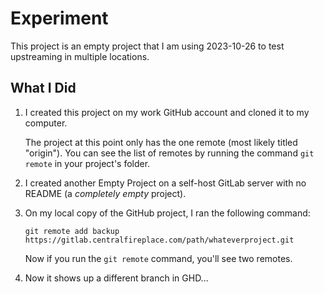 # Experiment

This project is an empty project that I am using 2023-10-26 to test upstreaming in multiple locations.

## What I Did

1. I created this project on my work GitHub account and cloned it to my computer.
	
	The project at this point only has the one remote (most likely titled "origin"). You can see the list of remotes by running the command ```git remote``` in your project's folder.

2. I created another Empty Project on a self-host GitLab server with no README (a *completely empty* project).

3. On my local copy of the GitHub project, I ran the following command:

	```
	git remote add backup https://gitlab.centralfireplace.com/path/whateverproject.git
	```

	Now if you run the ```git remote``` command, you'll see two remotes.

4. Now it shows up a different branch in GHD...